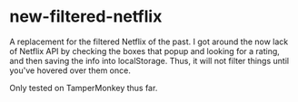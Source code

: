 new-filtered-netflix
====================

A replacement for the filtered Netflix of the past. I got around the now lack of Netflix API by checking the boxes that popup and looking for a rating, and then saving the info into localStorage. Thus, it will not filter things until you've hovered over them once.

Only tested on TamperMonkey thus far.